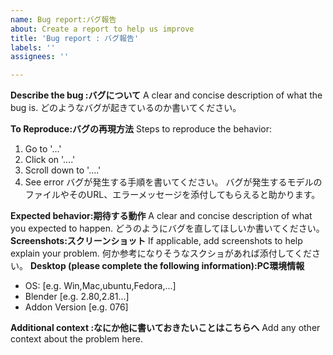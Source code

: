 ```yaml
---
name: Bug report:バグ報告
about: Create a report to help us improve
title: 'Bug report : バグ報告'
labels: ''
assignees: ''

---
```


**Describe the bug :バグについて**
A clear and concise description of what the bug is.
どのようなバグが起きているのか書いてください。

**To Reproduce:バグの再現方法**
Steps to reproduce the behavior:
1. Go to '...'
2. Click on '....'
3. Scroll down to '....'
4. See error
バグが発生する手順を書いてください。
バグが発生するモデルのファイルやそのURL、エラーメッセージを添付してもらえると助かります。

**Expected behavior:期待する動作**
A clear and concise description of what you expected to happen.
どうのようにバグを直してほしいか書いてください。
**Screenshots:スクリーンショット**
If applicable, add screenshots to help explain your problem.
何か参考になりそうなスクショがあれば添付してください。
**Desktop (please complete the following information):PC環境情報**
 - OS: [e.g. Win,Mac,ubuntu,Fedora,...]
 - Blender [e.g. 2.80,2.81...]
 - Addon Version [e.g. 076]


**Additional context :なにか他に書いておきたいことはこちらへ**
Add any other context about the problem here.
